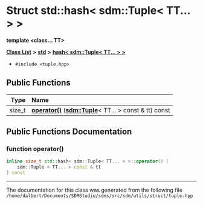 
<NavBar active_item_id="2"/>

# Struct std::hash&lt; sdm::Tuple&lt; TT... &gt; &gt;

**template &lt;class... TT&gt;**


[**Class List**](annotated.md) **>** [**std**](namespacestd.md) **>** [**hash&lt; sdm::Tuple&lt; TT... &gt; &gt;**](structstd_1_1hash_3_01sdm_1_1Tuple_3_01TT_8_8_8_01_4_01_4.md)





* `#include <tuple.hpp>`















## Public Functions

| Type | Name |
| ---: | :--- |
|  size\_t | [**operator()**](structstd_1_1hash_3_01sdm_1_1Tuple_3_01TT_8_8_8_01_4_01_4.md#function-operator()) ([**sdm::Tuple**](namespacesdm.md#typedef-tuple)&lt; TT... &gt; const & tt) const<br> |








## Public Functions Documentation


### function operator() 


```cpp
inline size_t std::hash< sdm::Tuple< TT... > >::operator() (
    sdm::Tuple < TT... > const & tt
) const
```



------------------------------
The documentation for this class was generated from the following file `/home/dalbert/Documents/SDMStudio/sdms/src/sdm/utils/struct/tuple.hpp`